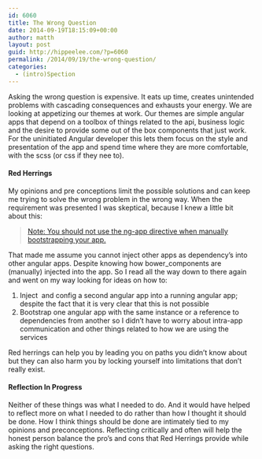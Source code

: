 ```yaml
---
id: 6060
title: The Wrong Question
date: 2014-09-19T18:15:09+00:00
author: matth
layout: post
guid: http://hippeelee.com/?p=6060
permalink: /2014/09/19/the-wrong-question/
categories:
  - (intro)Spection
---
```

Asking the wrong question is expensive. It eats up time, creates unintended problems with cascading consequences and exhausts your energy. We are looking at appetizing our themes at work. Our themes are simple angular apps that depend on a toolbox of things related to the api, business logic and the desire to provide some out of the box components that just work. For the uninitiated Angular developer this lets them focus on the style and presentation of the app and spend time where they are more comfortable, with the scss (or css if they nee to).

<!--more-->

#### Red Herrings

My opinions and pre conceptions limit the possible solutions and can keep me trying to solve the wrong problem in the wrong way. When the requirement was presented I was skeptical, because I knew a little bit about this:

> [Note: You should not use the ng-app directive when manually bootstrapping your app.](https://docs.angularjs.org/guide/bootstrap)

That made me assume you cannot inject other apps as dependency&#8217;s into other angular apps. Despite knowing how bower_components are (manually) injected into the app. So I read all the way down to there again and went on my way looking for ideas on how to:

  1. Inject  and config a second angular app into a running angular app; despite the fact that it is very clear that this is not possible
  2. Bootstrap one angular app with the same instance or a reference to dependencies from another so I didn&#8217;t have to worry about intra-app communication and other things related to how we are using the services

Red herrings can help you by leading you on paths you didn&#8217;t know about but they can also harm you by locking yourself into limitations that don&#8217;t really exist.

#### Reflection In Progress

Neither of these things was what I needed to do. And it would have helped to reflect more on what I needed to do rather than how I thought it should be done. How I think things should be done are intimately tied to my opinions and preconceptions. Reflecting critically and often will help the honest person balance the pro&#8217;s and cons that Red Herrings provide while asking the right questions.